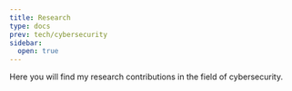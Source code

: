 ```yaml
---
title: Research
type: docs
prev: tech/cybersecurity
sidebar:
  open: true
---
```


Here you will find my research contributions in the field of cybersecurity.
